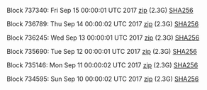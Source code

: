 Block 737340: Fri Sep 15 00:00:01 UTC 2017 [zip](https://transfer.sh/xnuEM/bootstrap.dat.20170915.zip) (2.3G) [SHA256](https://transfer.sh/10g5vl/sha256.txt)

Block 736789: Thu Sep 14 00:00:02 UTC 2017 [zip](https://transfer.sh/rqpUz/bootstrap.dat.20170914.zip) (2.3G) [SHA256](https://transfer.sh/2tEVi/sha256.txt)

Block 736245: Wed Sep 13 00:00:01 UTC 2017 [zip](https://transfer.sh/GiG9X/bootstrap.dat.20170913.zip) (2.3G) [SHA256](https://transfer.sh/mnHRM/sha256.txt)

Block 735690: Tue Sep 12 00:00:01 UTC 2017 [zip](https://transfer.sh/Q9d7E/bootstrap.dat.20170912.zip) (2.3G) [SHA256](https://transfer.sh/pGrSy/sha256.txt)

Block 735146: Mon Sep 11 00:00:02 UTC 2017 [zip](https://transfer.sh/nse7j/bootstrap.dat.20170911.zip) (2.3G) [SHA256](https://transfer.sh/xqAUV/sha256.txt)

Block 734595: Sun Sep 10 00:00:02 UTC 2017 [zip](https://transfer.sh/gg9yI/bootstrap.dat.20170910.zip) (2.3G) [SHA256](https://transfer.sh/z2m9O/sha256.txt)

